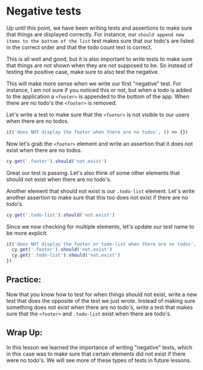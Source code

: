 # Negative tests

Up until this point, we have been writing tests and assertions to make sure that things are displayed correctly. For instance, our `should append new items to the bottom of the list` test makes sure that our todo's are listed in the correct order and that the todo count text is correct.

This is all well and good, but it is also important to write tests to make sure that things are _not_ shown when they are not supposed to be. So instead of testing the positive case, make sure to also test the negative.

This will make more sense when we write our first "negative" test. For instance, I am not sure if you noticed this or not, but when a todo is added to the application a `<footer>` is appended to the bottom of the app. When there are no todo's the `<footer>` is removed.

Let's write a test to make sure that the `<footer>` is not visible to our users when there are no todos.

```jsx
it('does NOT display the footer when there are no todos', () => {})
```

Now let's grab the `<footer>` element and write an assertion that it does not exist when there are no todos.

```jsx
cy.get('.footer').should('not.exist')
```

<DocsImage
src="/img/guides/real-world-testing/testing-your-first-app/negative-tests/Screen_Shot_2021-06-25_at_2.33.00_PM.png"
alt="todo mvc with all passing tests"></DocsImage>

Great our test is passing. Let's also think of some other elements that should not exist when there are no todo's.

Another element that should not exist is our `.todo-list` element. Let's write another assertion to make sure that this too does not exist if there are no todo's.

```jsx
cy.get('.todo-list').should('not.exist')
```

Since we now checking for multiple elements, let's update our test name to be more explicit.

```jsx
it('does NOT display the footer or todo-list when there are no todos', () => {
  cy.get('.footer').should('not.exist')
  cy.get('.todo-list').should('not.exist')
})
```

## Practice:

Now that you know how to test for when things should not exist, write a new test that does the opposite of the test we just wrote. Instead of making sure something does not exist when there are no todo's, write a test that makes sure that the `<footer>` and `.todo-list` exist when there are todo's.

## Wrap Up:

In this lesson we learned the importance of writing "negative" tests, which in this case was to make sure that certain elements did not exist if there were no todo's. We will see more of these types of tests in future lessons.
